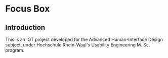 # Focus Box

## Introduction

This is an IOT project developed for the Advanced Human-Interface Design subject, under Hochschule Rhein-Waal's Usability Engineering M. Sc. program.